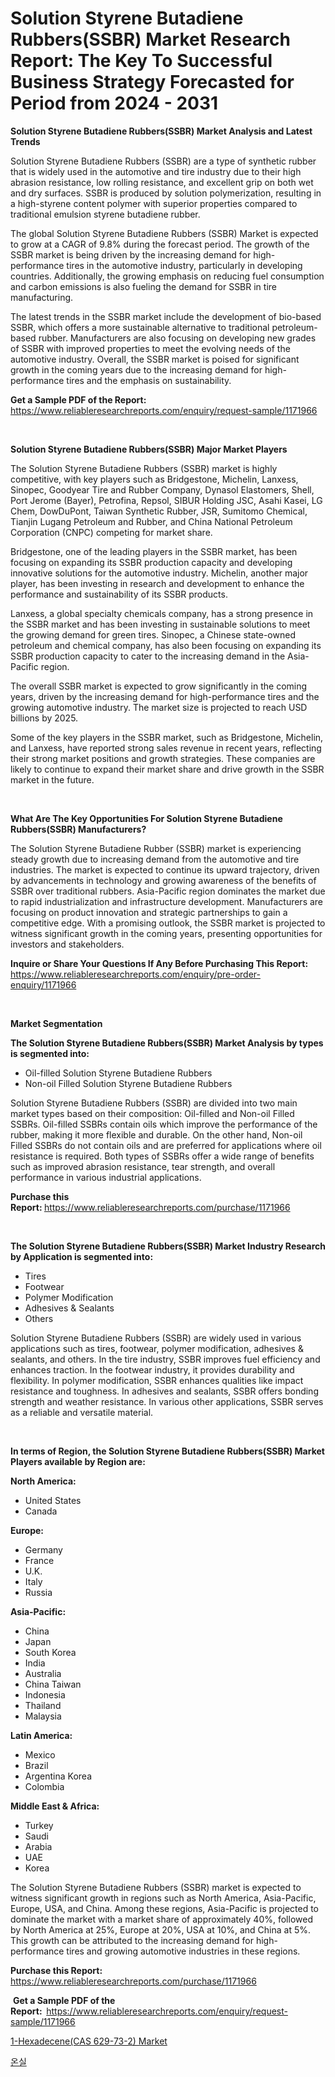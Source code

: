 <p><h1>Solution Styrene Butadiene Rubbers(SSBR) Market Research Report: The Key To Successful Business Strategy Forecasted for Period from 2024 - 2031</h1></p><p><strong>Solution Styrene Butadiene Rubbers(SSBR) Market Analysis and Latest Trends</strong></p>
<p><p>Solution Styrene Butadiene Rubbers (SSBR) are a type of synthetic rubber that is widely used in the automotive and tire industry due to their high abrasion resistance, low rolling resistance, and excellent grip on both wet and dry surfaces. SSBR is produced by solution polymerization, resulting in a high-styrene content polymer with superior properties compared to traditional emulsion styrene butadiene rubber.</p><p>The global Solution Styrene Butadiene Rubbers (SSBR) Market is expected to grow at a CAGR of 9.8% during the forecast period. The growth of the SSBR market is being driven by the increasing demand for high-performance tires in the automotive industry, particularly in developing countries. Additionally, the growing emphasis on reducing fuel consumption and carbon emissions is also fueling the demand for SSBR in tire manufacturing.</p><p>The latest trends in the SSBR market include the development of bio-based SSBR, which offers a more sustainable alternative to traditional petroleum-based rubber. Manufacturers are also focusing on developing new grades of SSBR with improved properties to meet the evolving needs of the automotive industry. Overall, the SSBR market is poised for significant growth in the coming years due to the increasing demand for high-performance tires and the emphasis on sustainability.</p></p>
<p><strong>Get a Sample PDF of the Report:&nbsp;</strong> <a href="https://www.reliableresearchreports.com/enquiry/request-sample/1171966">https://www.reliableresearchreports.com/enquiry/request-sample/1171966</a></p>
<p>&nbsp;</p>
<p><strong>Solution Styrene Butadiene Rubbers(SSBR) Major Market Players</strong></p>
<p><p>The Solution Styrene Butadiene Rubbers (SSBR) market is highly competitive, with key players such as Bridgestone, Michelin, Lanxess, Sinopec, Goodyear Tire and Rubber Company, Dynasol Elastomers, Shell, Port Jerome (Bayer), Petrofina, Repsol, SIBUR Holding JSC, Asahi Kasei, LG Chem, DowDuPont, Taiwan Synthetic Rubber, JSR, Sumitomo Chemical, Tianjin Lugang Petroleum and Rubber, and China National Petroleum Corporation (CNPC) competing for market share.</p><p>Bridgestone, one of the leading players in the SSBR market, has been focusing on expanding its SSBR production capacity and developing innovative solutions for the automotive industry. Michelin, another major player, has been investing in research and development to enhance the performance and sustainability of its SSBR products.</p><p>Lanxess, a global specialty chemicals company, has a strong presence in the SSBR market and has been investing in sustainable solutions to meet the growing demand for green tires. Sinopec, a Chinese state-owned petroleum and chemical company, has also been focusing on expanding its SSBR production capacity to cater to the increasing demand in the Asia-Pacific region.</p><p>The overall SSBR market is expected to grow significantly in the coming years, driven by the increasing demand for high-performance tires and the growing automotive industry. The market size is projected to reach USD billions by 2025.</p><p>Some of the key players in the SSBR market, such as Bridgestone, Michelin, and Lanxess, have reported strong sales revenue in recent years, reflecting their strong market positions and growth strategies. These companies are likely to continue to expand their market share and drive growth in the SSBR market in the future.</p></p>
<p>&nbsp;</p>
<p><strong>What Are The Key Opportunities For Solution Styrene Butadiene Rubbers(SSBR) Manufacturers?</strong></p>
<p><p>The Solution Styrene Butadiene Rubber (SSBR) market is experiencing steady growth due to increasing demand from the automotive and tire industries. The market is expected to continue its upward trajectory, driven by advancements in technology and growing awareness of the benefits of SSBR over traditional rubbers. Asia-Pacific region dominates the market due to rapid industrialization and infrastructure development. Manufacturers are focusing on product innovation and strategic partnerships to gain a competitive edge. With a promising outlook, the SSBR market is projected to witness significant growth in the coming years, presenting opportunities for investors and stakeholders.</p></p>
<p><strong>Inquire or Share Your Questions If Any Before Purchasing This Report:</strong> <a href="https://www.reliableresearchreports.com/enquiry/pre-order-enquiry/1171966">https://www.reliableresearchreports.com/enquiry/pre-order-enquiry/1171966</a></p>
<p>&nbsp;</p>
<p><strong>Market Segmentation</strong></p>
<p><strong>The Solution Styrene Butadiene Rubbers(SSBR) Market Analysis by types is segmented into:</strong></p>
<p><ul><li>Oil-filled Solution Styrene Butadiene Rubbers</li><li>Non-oil Filled Solution Styrene Butadiene Rubbers</li></ul></p>
<p><p>Solution Styrene Butadiene Rubbers (SSBR) are divided into two main market types based on their composition: Oil-filled and Non-oil Filled SSBRs. Oil-filled SSBRs contain oils which improve the performance of the rubber, making it more flexible and durable. On the other hand, Non-oil Filled SSBRs do not contain oils and are preferred for applications where oil resistance is required. Both types of SSBRs offer a wide range of benefits such as improved abrasion resistance, tear strength, and overall performance in various industrial applications.</p></p>
<p><strong>Purchase this Report:&nbsp;</strong><a href="https://www.reliableresearchreports.com/purchase/1171966">https://www.reliableresearchreports.com/purchase/1171966</a></p>
<p>&nbsp;</p>
<p><strong>The Solution Styrene Butadiene Rubbers(SSBR) Market Industry Research by Application is segmented into:</strong></p>
<p><ul><li>Tires</li><li>Footwear</li><li>Polymer Modification</li><li>Adhesives & Sealants</li><li>Others</li></ul></p>
<p><p>Solution Styrene Butadiene Rubbers (SSBR) are widely used in various applications such as tires, footwear, polymer modification, adhesives & sealants, and others. In the tire industry, SSBR improves fuel efficiency and enhances traction. In the footwear industry, it provides durability and flexibility. In polymer modification, SSBR enhances qualities like impact resistance and toughness. In adhesives and sealants, SSBR offers bonding strength and weather resistance. In various other applications, SSBR serves as a reliable and versatile material.</p></p>
<p>&nbsp;</p>
<p><strong>In terms of Region, the Solution Styrene Butadiene Rubbers(SSBR) Market Players available by Region are:</strong></p>
<p>
    <p> <strong> North America: </strong>
        <ul>
            <li>United States</li>
            <li>Canada</li>
        </ul>
        </p> 
    <p> <strong> Europe: </strong>
        <ul>
            <li>Germany</li>
            <li>France</li>
            <li>U.K.</li>
            <li>Italy</li>
            <li>Russia</li>
        </ul>
        </p> 
    <p> <strong> Asia-Pacific: </strong>
        <ul>
            <li>China</li>
            <li>Japan</li>
            <li>South Korea</li>
            <li>India</li>
            <li>Australia</li>
            <li>China Taiwan</li>
            <li>Indonesia</li>
            <li>Thailand</li>
            <li>Malaysia</li>
        </ul>
        </p> 
    <p> <strong> Latin America: </strong>
        <ul>
            <li>Mexico</li>
            <li>Brazil</li>
            <li>Argentina Korea</li>
            <li>Colombia</li>
        </ul>
        </p> 
    <p> <strong> Middle East & Africa: </strong>
        <ul>
            <li>Turkey</li>
            <li>Saudi</li>
            <li>Arabia</li>
            <li>UAE</li>
            <li>Korea</li>
        </ul>
    </p>
    </p>
<p><p>The Solution Styrene Butadiene Rubbers (SSBR) market is expected to witness significant growth in regions such as North America, Asia-Pacific, Europe, USA, and China. Among these regions, Asia-Pacific is projected to dominate the market with a market share of approximately 40%, followed by North America at 25%, Europe at 20%, USA at 10%, and China at 5%. This growth can be attributed to the increasing demand for high-performance tires and growing automotive industries in these regions.</p></p>
<p><strong>Purchase this Report: </strong><a href="https://www.reliableresearchreports.com/purchase/1171966">https://www.reliableresearchreports.com/purchase/1171966</a></p>
<p>&nbsp;<strong>Get a Sample PDF of the Report:&nbsp;&nbsp;</strong><a href="https://www.reliableresearchreports.com/enquiry/request-sample/1171966">https://www.reliableresearchreports.com/enquiry/request-sample/1171966</a></p>
<p><strong></strong></p>
<p><p><a href="https://github.com/GroverBarry/Market-Research-Report-List-4/blob/main/1-hexadecenecas-629-73-2-market.md">1-Hexadecene(CAS 629-73-2) Market</a></p><p><a href="https://github.com/idcefvhkdut6/Market-Research-Report-List-1/blob/main/8516818278.md">온실</a></p></p>